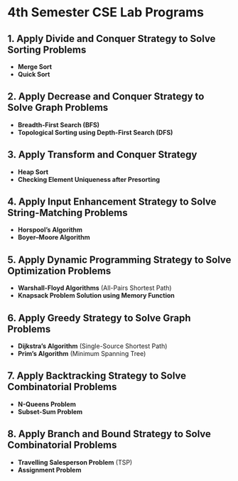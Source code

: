 # 4th Semester CSE Lab Programs

## 1. Apply Divide and Conquer Strategy to Solve Sorting Problems  
- **Merge Sort**  
- **Quick Sort**

## 2. Apply Decrease and Conquer Strategy to Solve Graph Problems  
- **Breadth-First Search (BFS)**  
- **Topological Sorting using Depth-First Search (DFS)**

## 3. Apply Transform and Conquer Strategy  
- **Heap Sort**  
- **Checking Element Uniqueness after Presorting**

## 4. Apply Input Enhancement Strategy to Solve String-Matching Problems  
- **Horspool’s Algorithm**  
- **Boyer–Moore Algorithm**

## 5. Apply Dynamic Programming Strategy to Solve Optimization Problems  
- **Warshall-Floyd Algorithms** (All-Pairs Shortest Path)  
- **Knapsack Problem Solution using Memory Function**

## 6. Apply Greedy Strategy to Solve Graph Problems  
- **Dijkstra’s Algorithm** (Single-Source Shortest Path)  
- **Prim’s Algorithm** (Minimum Spanning Tree)

## 7. Apply Backtracking Strategy to Solve Combinatorial Problems  
- **N-Queens Problem**  
- **Subset-Sum Problem**

## 8. Apply Branch and Bound Strategy to Solve Combinatorial Problems  
- **Travelling Salesperson Problem** (TSP)  
- **Assignment Problem**
